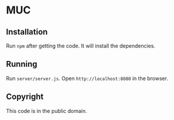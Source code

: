 MUC
===

Installation
------------

Run `npm` after getting the code. It will install the dependencies.

Running
-------

Run `server/server.js`. Open `http://localhost:8080` in the browser.

Copyright
---------

This code is in the public domain.
